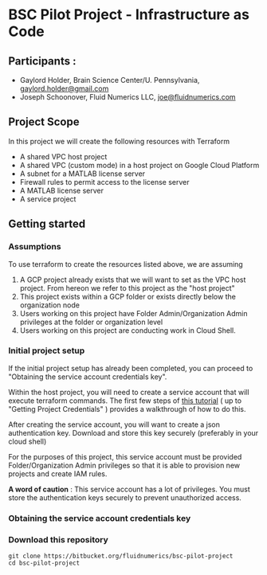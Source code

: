 # BSC Pilot Project - Infrastructure as Code

## Participants : 

* Gaylord Holder, Brain Science Center/U. Pennsylvania, gaylord.holder@gmail.com
* Joseph Schoonover, Fluid Numerics LLC, joe@fluidnumerics.com


## Project Scope
In this project we will create the following resources with Terraform

* A shared VPC host project
* A shared VPC (custom mode) in a host project on Google Cloud Platform
* A subnet for a MATLAB license server
* Firewall rules to permit access to the license server
* A MATLAB license server
* A service project



## Getting started

### Assumptions
To use terraform to create the resources listed above, we are assuming

1. A GCP project already exists that we will want to set as the VPC host project. From hereon we refer to this project as the "host project"
2. This project exists within a GCP folder or exists directly below the organization node
3. Users working on this project have Folder Admin/Organization Admin privileges at the folder or organization level
4. Users working on this project are conducting work in Cloud Shell.


### Initial project setup
If the initial project setup has already been completed, you can proceed to "Obtaining the service account credentials key".

Within the host project, you will need to create a service account that will execute terraform commands. The first few steps of [this tutorial](https://cloud.google.com/community/tutorials/getting-started-on-gcp-with-terraform) ( up to "Getting Project Credentials" ) provides a walkthrough of how to do this.

After creating the service account, you will want to create a json authentication key. Download and store this key securely (preferably in your cloud shell)

For the purposes of this project, this service account must be provided Folder/Organization Admin privileges so that it is able to provision new projects and create IAM rules.


**A word of caution** : This service account has a lot of privileges. You must store the authentication keys securely to prevent unauthorized access.


### Obtaining the service account credentials key


### Download this repository

```
git clone https://bitbucket.org/fluidnumerics/bsc-pilot-project
cd bsc-pilot-project
```




